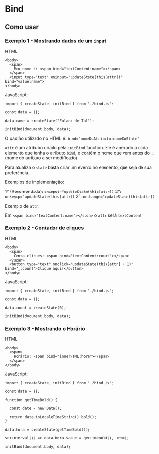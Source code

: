 # Bind

## Como usar

### Exemplo 1 - Mostrando dados de um `input`

HTML:
```
<body>
  <span>
    Meu nome é: <span bind="textContent:name"></span>
  </span>
  <input type="text" oninput="updateState(this[attr])" bind="value:name">
</body>
```

JavaScript:
```
import { createState, initBind } from "./bind.js";

const data = {};

data.name = createState("Fulano de Tal");

initBind(document.body, data);
```

O padrão utilizado no HTML é:
`bind="nomeDoAtributo:nomeDoState"`

`attr` é um atribubo criado pela `initBind` function.
Ele é anexado a cada elemento que tenha o atributo `bind`, e contém o nome que vem antes do `:`.
(nome do atributo a ser modificado)

Para atualiza o `state` basta criar um evento no elemento, que seja de sua preferência.

Exemplos de implementação:

1° (Recomendada): `oninput="updateState(this[attr])`
2°: `onkeyup="updateState(this[attr])`
2°: `onchange="updateState(this[attr])`

Exemplo de `attr`:

Em `<span bind="textContent:name"></span>` o `attr` será `textContent`

### Exemplo 2 - Contador de cliques

HTML:
```
<body>
  <span>
    Conta cliques: <span bind="textContent:count"></span>
  </span>
  <button type="text" onclick="updateState(this[attr] + 1)" bind="_:count">Clique aqui!</button>
</body>
```

JavaScript:
```
import { createState, initBind } from "./bind.js";

const data = {};

data.count = createState(0);

initBind(document.body, data);
```

### Exemplo 3 - Mostrando o Horário

HTML:
```
<body>
  <span>
    Horário: <span bind="innerHTML:hora"></span>
  </span>
</body>
```

JavaScript:
```
import { createState, initBind } from "./bind.js";

const data = {};

function getTimeBold() {

  const date = new Date();

  return date.toLocaleTimeString().bold();
}

data.hora = createState(getTimeBold());

setInterval(() => data.hora.value = getTimeBold(), 1000);

initBind(document.body, data);
```